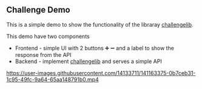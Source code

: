 ## Challenge Demo

This is a simple demo to show the functionality of the libraray [challengelib](https://github.com/garciaolais/challenge-backend).

This demo have two components

* Frontend - simple UI with 2 buttons ➕ ➖ and a label to show the response from the API
* Backend - implement [challengelib](https://github.com/garciaolais/challenge-backend) and serves a simple API





https://user-images.githubusercontent.com/14133711/141163375-0b7ceb31-1c95-49fc-9a64-65aa148791b0.mp4

